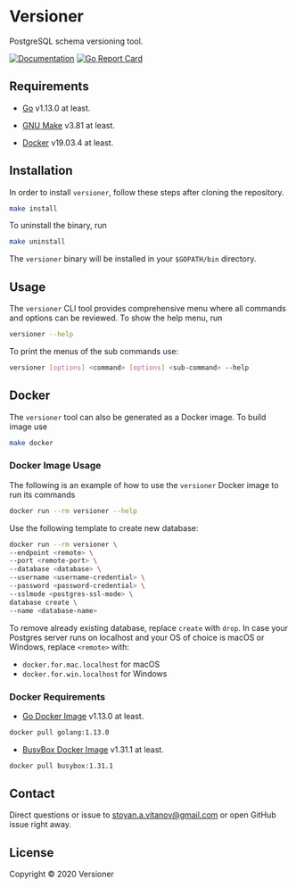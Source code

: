 # Versioner

PostgreSQL schema versioning tool.

[![Documentation](https://godoc.org/github.com/vitanovs/versioner?status.svg)](https://pkg.go.dev/github.com/vitanovs/versioner?tab=overview)
[![Go Report Card](https://goreportcard.com/badge/github.com/vitanovs/versioner)](https://goreportcard.com/report/github.com/vitanovs/versioner)

## Requirements

* [Go](https://golang.org/) v1.13.0 at least.

* [GNU Make](https://www.gnu.org/software/make/) v3.81 at least.

* [Docker](https://www.docker.com) v19.03.4 at least.

## Installation

In order to install `versioner`, follow these steps after
cloning the repository.

```sh
make install
```

To uninstall the binary, run

```sh
make uninstall
```

The `versioner` binary will be installed in your `$GOPATH/bin` directory.

## Usage

The `versioner` CLI tool provides comprehensive menu where all commands and options can be reviewed. To show the help menu, run

```sh
versioner --help
```

To print the menus of the sub commands use:

```sh
versioner [options] <command> [options] <sub-command> --help
```

## Docker

The `versioner` tool can also be generated as a Docker image. To build image use

```sh
make docker
```

### Docker Image Usage

The following is an example of how to use the `versioner` Docker image to run its commands

```sh
docker run --rm versioner --help
```

Use the following template to create new database:

```sh
docker run --rm versioner \
--endpoint <remote> \
--port <remote-port> \
--database <database> \
--username <username-credential> \
--password <password-credential> \
--sslmode <postgres-ssl-mode> \
database create \
--name <database-name>
```

To remove already existing database, replace `create` with `drop`.
In case your Postgres server runs on localhost and your OS of choice is macOS or Windows, replace `<remote>` with:

* `docker.for.mac.localhost` for macOS
* `docker.for.win.localhost` for Windows

### Docker Requirements

* [Go Docker Image](https://hub.docker.com/_/golang) v1.13.0 at least.

```sh
docker pull golang:1.13.0
```

* [BusyBox Docker Image](https://hub.docker.com/_/busybox) v1.31.1 at least.

```sh
docker pull busybox:1.31.1
```

## Contact

Direct questions or issue to stoyan.a.vitanov@gmail.com or open GitHub issue right away.

## License

Copyright © 2020 Versioner
